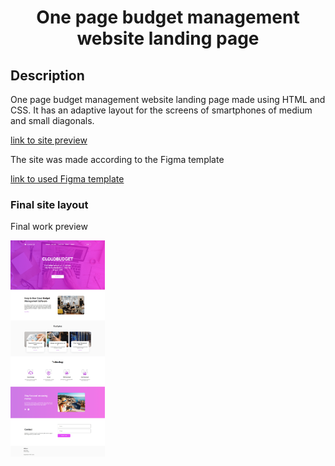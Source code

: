 ﻿<h1 align="center"> One page budget management website landing page</h1>

## Description

One page budget management website landing page made using HTML and CSS.
It has an adaptive layout for the screens of smartphones of medium and small diagonals.
<p>
<a href="http://vinokurov1721.tk/LandingBudgetManagementApp/"> link to site preview </a>
</p>
<p>
The site was made according to the Figma template
</p>
<p>
<a href="https://www.figma.com/file/gOfgDDinci5pAfVAtYhoae/Landing-Budget-Management-App?node-id=0%3A1&t=JMBTRTp0PWJhORqG-1"> link to used Figma template </a>	
</p>

### Final site layout
<p>Final work preview</p>
<a href="http://vinokurov1721.tk/LandingBudgetManagementApp/"> 
<img src="./readme_assets/web.png" width="30%"></a>